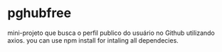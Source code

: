 # pghubfree
mini-projeto que busca o perfil publico do usuário no Github utilizando axios.
you can use npm install for intaling all dependecies.
